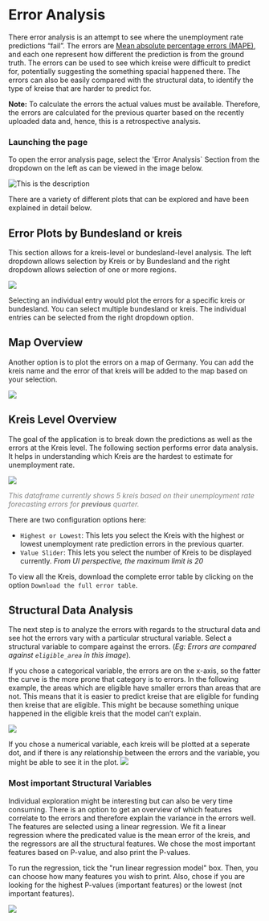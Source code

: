 # Error Analysis

There error analysis is an attempt to see where the unemployment rate predictions “fail”. 
The errors are [Mean absolute percentage errors (MAPE)](https://en.wikipedia.org/wiki/Mean_absolute_percentage_error), and each one represent how different the prediction is from the ground truth. The errors can be used to see which kreise were difficult to predict for, potentially suggesting the something spacial happened there. The errors can also be easily compared with the structural data, to identify the type of kreise that are harder to predict for. 


**Note:** To calculate the errors the actual values must be available. Therefore, the errors are calculated for the previous quarter based on the recently uploaded data and, hence, this is a retrospective analysis. 
### Launching the page

To open the error analysis page, select the 'Error Analysis` Section from the dropdown on the left as can be viewed in the image below.  

![This is the description](./error_screenshots/description.png)

There are a variety of different plots that can be explored and have been explained in detail below. 

<!-- ## Map Visualisation 

This is the first step of visualisation that one can view. Select the checkbox `Visualize error on a map?`. This will toggle open the following section. 

![](https://i.imgur.com/3hP3JWJ.png)

Here, you will see the `average` option selected by default. This will make a map with the average value of errors. This average is calculated over all the dates of the predictions. On clicking on the dropdown and selecting a specific date, the errors for that date will be plotted as seen below. 

![](https://i.imgur.com/XozVJQH.png) -->

## Error Plots by Bundesland or kreis 

This section allows for a kreis-level or bundesland-level analysis. The left dropdown allows selection by Kreis or by Bundesland and the right dropdown allows selection of one or more regions. 

![](./error_screenshots/error_line_plot.png)

 Selecting an individual entry would plot the errors for a specific kreis or bundesland. You can select multiple bundesland or kreis. The individual entries can be selected from the right dropdown option. 

## Map Overview 

Another option is to plot the errors on a map of Germany. 
You can add the kreis name and the error of that 
kreis will be added to the map based on your 
selection. 

![](./error_screenshots/error_map.png)

## Kreis Level Overview 

The goal of the application is to break down the predictions as well as the errors at the Kreis level. The following section performs error data analysis. It helps in understanding which Kreis are the hardest to estimate for unemployment rate. 

![](./error_screenshots/kreis.png)

<span style="color:gray">*This dataframe currently shows 5 kreis based on their unemployment rate forecasting errors for <strong>previous</strong> quarter.*</span>

There are two configuration options here:
- `Highest or Lowest`: This lets you select the Kreis with the highest or lowest unemployment rate prediction errors in the previous quarter. 
- `Value Slider`: This lets you select the number of Kreis to be displayed currently. *From UI perspective, the maximum limit is 20* 

To view all the Kreis, download the complete error table by clicking on the option `Download the full error table`. 

## Structural Data Analysis 

The next step is to analyze the errors with regards to the structural data and see hot the errors vary with a particular structural variable. Select a structural variable to compare against the errors. (*Eg: Errors are compared against `eligible_area` in this image*).

If you chose a categorical variable, the errors are on the x-axis, so the fatter the curve is the more prone that category is to errors. In the following example, the areas which are eligible have smaller errors than areas that are not. This means that it is easier to predict kreise that are eligible for funding then kreise that are eligible. This might be because something unique happened in the eligible kreis that the model can’t explain. 

![](./error_screenshots/error_comparison.png)

If you chose a numerical variable, each kreis will be plotted at a seperate dot, and if there is any relationship between the errors and the variable, you might be able to see it in the plot.
![](./error_screenshots/error_comparison_a.png)


### Most important Structural Variables 

Individual exploration might be interesting but can also be very time consuming. There is an option to get an overview of which features correlate to the errors and therefore explain the variance in the errors well. 
The features are selected using a linear regression. We fit a linear regression where the predicated value is the mean error of the kreis, and the regressors are all the structural features. 
We chose the most important features based on P-value, and also print the P-values. 

To run the regression, tick the "run linear regression model" box. Then, you can choose how many features you wish to print. Also, chose if you are looking for the 
highest P-values (important features) or the lowest (not important features). 

![](./error_screenshots/error_reg.png)
